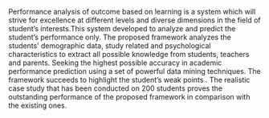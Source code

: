 Performance analysis of outcome based on learning is a system which will strive for excellence at different levels and diverse dimensions in the field of student’s interests.This system developed to analyze and predict the student’s performance only. The proposed framework analyzes the students’ demographic data, study related and psychological characteristics to extract all possible knowledge from students, teachers and parents. Seeking the highest possible accuracy in academic performance prediction using a set of powerful data mining techniques. The framework succeeds to highlight the student’s weak points . The realistic case study that has been conducted on 200 students proves the outstanding performance of the proposed framework in comparison with the existing ones.
